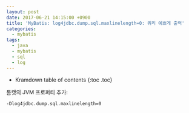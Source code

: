 ```yaml
---
layout: post
date: 2017-06-21 14:15:00 +0900
title: 'MyBatis: log4jdbc.dump.sql.maxlinelength=0: 쿼리 예쁘게 출력'
categories:
  - mybatis
tags:
  - java
  - mybatis
  - sql
  - log
---
```


* Kramdown table of contents
{:toc .toc}

톰캣의 JVM 프로퍼티 추가:

```bash
-Dlog4jdbc.dump.sql.maxlinelength=0
```
